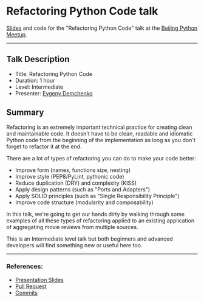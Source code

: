 # Refactoring Python Code talk

[Slides](https://littlepea.github.io/python-refactoring-talk/) and code for the "Refactoring Python Code" talk at the [Beijing Python Meetup](https://www.meetup.com/Beijing-Python/events/234021155/).

---

## Talk Description

* Title: Refactoring Python Code
* Duration: 1 hour
* Level: Intermediate
* Presenter: [Evgeny Demchenko](https://twitter.com/littlepea12)

## Summary

Refactoring is an extremely important technical practice for creating clean and maintainable code. 
It doesn't have to be clean, readable and idiomatic Python code from the beginning of the implementation 
as long as you don't forget to refactor it at the end. 

There are a lot of types of refactoring you can do to make your code better:

* Improve form (names, functions size, nesting)
* Improve style (PEP8/PyLint, pythonic code)
* Reduce duplication (DRY) and complexity (KISS)
* Apply design patterns (such as "Ports and Adapters")
* Apply SOLID principles (such as "Single Responsibility Principle")
* Improve code structure (modularity and composability)

In this talk, we're going to get our hands dirty by walking through some examples of all these types of refactoring 
applied to an existing application of aggregating movie reviews from multiple sources.
 
This is an Intermediate level talk but both beginners and advanced developers will find something new or useful here too.

---

### References:

* [Presentation Slides](https://littlepea.github.io/python-refactoring-talk/)
* [Pull Request](https://github.com/littlepea/python-refactoring-talk/pull/1/files?diff=unified)
* [Commits](https://github.com/littlepea/python-refactoring-talk/pull/1/commits)
